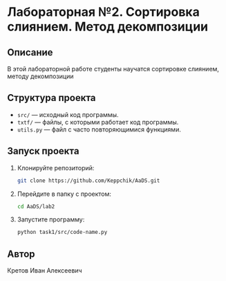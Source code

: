 # Лабораторная №2. Сортировка слиянием. Метод декомпозиции

## Описание
В этой лабораторной работе студенты научатся сортировке слиянием,
методу декомпозиции

## Структура проекта
- `src/` — исходный код программы.
- `txtf/` — файлы, с которыми работает код программы.
- `utils.py` — файл с часто повторяющимися функциями.

## Запуск проекта
1. Клонируйте репозиторий:
   ```bash
   git clone https://github.com/Keppchik/AaDS.git
   ```
2. Перейдите в папку с проектом:
   ```bash
   cd AaDS/lab2
   ```
3. Запустите программу:
   ```bash
   python task1/src/code-name.py
   ```
   
## Автор
Кретов Иван Алексеевич
